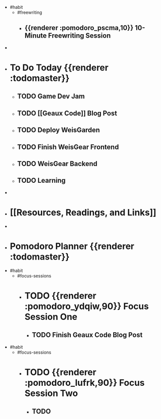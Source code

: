- #habit
	- #freewriting
		- ## {{renderer :pomodoro_pscma,10}} 10-Minute Freewriting Session
-
- # To Do Today {{renderer :todomaster}}
	- ## TODO Game Dev Jam
	- ## TODO [[Geaux Code]] Blog Post
	- ## TODO Deploy WeisGarden
	- ## TODO Finish WeisGear Frontend
	- ## TODO WeisGear Backend
	- ## TODO Learning
-
- # [[Resources, Readings, and Links]]
-
- # Pomodoro Planner {{renderer :todomaster}}
- #habit
	- #focus-sessions
		- # TODO {{renderer :pomodoro_ydqiw,90}} Focus Session One
			- ## TODO Finish Geaux Code Blog Post
- #habit
	- #focus-sessions
		- # TODO {{renderer :pomodoro_lufrk,90}} Focus Session Two
			- ## TODO